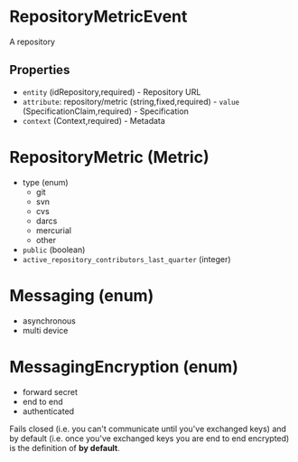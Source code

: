 # RepositoryMetricEvent

A repository

## Properties

  - `entity` (idRepository,required) - Repository URL
  - `attribute`: repository/metric (string,fixed,required)   - `value` (SpecificationClaim,required) - Specification
  - `context` (Context,required) - Metadata

# RepositoryMetric (Metric)

  - type (enum)
    - git
    - svn
    - cvs
    - darcs
    - mercurial
    - other
  - `public` (boolean)
  - `active_repository_contributors_last_quarter` (integer)

# Messaging (enum)

  - asynchronous
  - multi device

# MessagingEncryption (enum)

  - forward secret
  - end to end
  - authenticated


Fails closed (i.e. you can't communicate until you've exchanged keys) and by default (i.e. once you've exchanged keys you are end to end encrypted) is the definition of **by default**.
